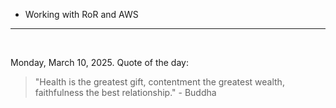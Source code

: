 - Working with RoR and AWS

---

<br>

<!-- quote_marker -->
Monday, March 10, 2025. Quote of the day:

> "Health is the greatest gift, contentment the greatest wealth, faithfulness the best relationship." - Buddha

